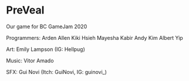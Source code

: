 # PreVeal
Our game for BC GameJam 2020 

Programmers: 
Arden Allen
Kiki Hsieh
Mayesha Kabir
Andy Kim
Albert Yip

Art:
Emily Lampson (IG: Hellpug)

Music:
Vitor Amado

SFX:
Gui Novi (Itch: GuiNovi, IG: guinovi_)
